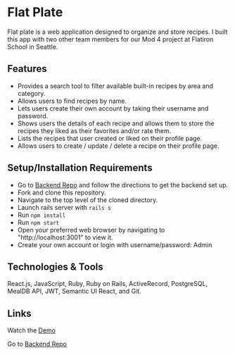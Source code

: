 # Flat Plate

Flat plate is a web application designed to organize and store recipes. I built this app with two other team members for our Mod 4 project at Flatiron School in Seattle.

## Features

- Provides a search tool to filter available built-in recipes by area and category.
- Allows users to find recipes by name.
- Lets users create their own account by taking their username and password.
- Shows users the details of each recipe and allows them to store the recipes they liked as their favorites and/or rate them.
- Lists the recipes that user created or liked on their profile page.
- Allows users to create / update / delete a recipe on their profile page.

## Setup/Installation Requirements

- Go to [Backend Repo](https://github.com/bahayg/recipe-app-backend) and follow the directions to get the backend set up.
- Fork and clone this repository.
- Navigate to the top level of the cloned directory.
- Launch rails server with `rails s`
- Run `npm install`
- Run `npm start`
- Open your preferred web browser by navigating to "http://localhost:3001" to view it.
- Create your own account or login with username/password: Admin

<!-- ## Known Bugs

* Work in progress; there are no known bugs at this time. -->

## Technologies & Tools

React.js, JavaScript, Ruby, Ruby on Rails, ActiveRecord, PostgreSQL, MealDB API, JWT, Semantic UI React, and Git.

## Links

Watch the [Demo](https://youtu.be/7LEKQxTlra8)

Go to [Backend Repo](https://github.com/bahayg/recipe-app-backend)

<!-- ## Support and Contact Details

bahayg@gmail.com

## License

Copyright (c) 2020 Bahay Gulle Bilgi. -->

<!-- This software is licenced under the MIT License. -->

<!-- Flat Plate is an app designed to organize and store recipes. A user can create, update, delete,  favorite, and rate recipes. A search tool provides filtering by area and category as well as the ability to find recipes by name.

Flat Plate uses a Ruby on Rails backend, PostgreSQL database, and a React frontend.

I built this project with two other team members for our mod-4 project at Flatiron School in Seattle

To start:

- go to https://github.com/Joshua-Phelps/recipe-app-backend and follow the directions to get the backend set up
- fork and clone this repo
- run npm install
- run npm start
- visit http://localhost:3001/
- Login with
  - username: Admin
  - password: Admin
  - or create your own user  -->
